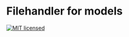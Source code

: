 # Filehandler for models
[![MIT licensed](https://img.shields.io/badge/license-MIT-blue.svg)](http://choosealicense.com/licenses/mit/)
